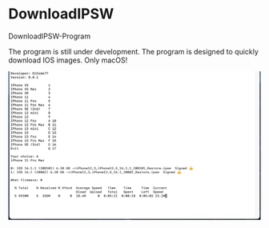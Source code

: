 # DownloadIPSW
DownloadIPSW-Program

The program is still under development.
The program is designed to quickly download IOS images.
Only macOS!

![DownloadIPSW](./img/1.png)
